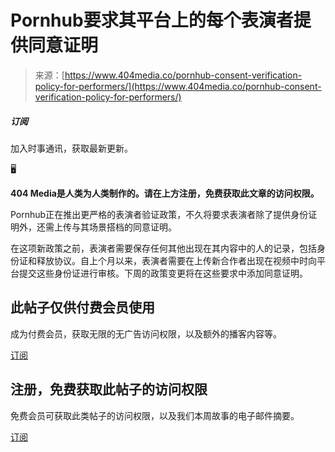 <!--yml

category: 未分类

date: 2024-05-27 14:52:56

-->

# Pornhub要求其平台上的每个表演者提供同意证明

> 来源：[https://www.404media.co/pornhub-consent-verification-policy-for-performers/](https://www.404media.co/pornhub-consent-verification-policy-for-performers/)

##### 订阅

加入时事通讯，获取最新更新。

🖥️

**404 Media是人类为人类制作的。请在上方注册，免费获取此文章的访问权限。**

Pornhub正在推出更严格的表演者验证政策，不久将要求表演者除了提供身份证明外，还需上传与其场景搭档的同意证明。

在这项新政策之前，表演者需要保存任何其他出现在其内容中的人的记录，包括身份证和释放协议。自上个月以来，表演者需要在上传新合作者出现在视频中时向平台提交这些身份证进行审核。下周的政策变更将在这些要求中添加同意证明。

## 此帖子仅供付费会员使用

成为付费会员，获取无限的无广告访问权限，以及额外的播客内容等。

[订阅](/membership/)

## 注册，免费获取此帖子的访问权限

免费会员可获取此类帖子的访问权限，以及我们本周故事的电子邮件摘要。

[订阅](/signup/)
